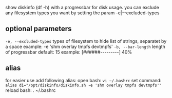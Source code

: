 show diskinfo (df -h) with a progressbar for disk usage. you can
exclude any filesystem types you want by setting the param -e|--excluded-types

## optional parameters
`-e, --excluded-types`    types of filesystem to hide
                          list of strings, separatet by a space
                          example: -e 'shm overlay tmpfs devtmpfs'
`-b, --bar-length`        length of progressbar
                          default: 15
                          example: [######---------] 40%

## alias
for easier use add following alias:
open bash:
`vi ~/.bashrc`
set command:
`alias di="/opt/diskinfo/diskinfo.sh -e 'shm overlay tmpfs devtmpfs'"`
reload bash:
. ~/.bashrc